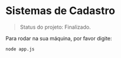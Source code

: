 # Sistemas de Cadastro  

> Status do projeto: Finalizado.

Para rodar na sua máquina, por favor digite:

```
node app.js
```
